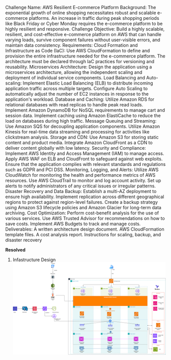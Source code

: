 Challenge Name: AWS Resilient E-commerce Platform
Background: The exponential growth of online shopping necessitates robust and scalable e-commerce platforms. An increase in traffic during peak shopping periods like Black Friday or Cyber Monday requires the e-commerce platform to be highly resilient and responsive.
Challenge Objective: Build a highly scalable, resilient, and cost-effective e-commerce platform on AWS that can handle varying loads, survive component failures without user-visible errors, and maintain data consistency.
Requirements:
Cloud Formation and Infrastructure as Code (IaC): Use AWS CloudFormation to define and provision the entire infrastructure needed for the e-commerce platform. The architecture must be declared through IaC practices for versioning and reusability.
Microservices Architecture: Design the application using a microservices architecture, allowing the independent scaling and deployment of individual service components.
Load Balancing and Auto-scaling:
Implement Elastic Load Balancing (ELB) to distribute incoming application traffic across multiple targets.
Configure Auto Scaling to automatically adjust the number of EC2 instances in response to the application's workload.
Database and Caching:
Utilize Amazon RDS for relational databases with read replicas to handle peak read loads.
Implement Amazon DynamoDB for NoSQL requirements to manage cart and session data.
Implement caching using Amazon ElastiCache to reduce the load on databases during high traffic.
Message Queuing and Streaming:
Use Amazon SQS for decoupling application components.
Utilize Amazon Kinesis for real-time data streaming and processing for activities like clickstream analysis.
Storage and CDN:
Use Amazon S3 for storing static content and product media.
Integrate Amazon CloudFront as a CDN to deliver content globally with low latency.
Security and Compliance:
Implement AWS Identity and Access Management (IAM) to manage access.
Apply AWS WAF on ELB and CloudFront to safeguard against web exploits.
Ensure that the application complies with relevant standards and regulations such as GDPR and PCI DSS.
Monitoring, Logging, and Alerts:
Utilize AWS CloudWatch for monitoring the health and performance metrics of AWS resources.
Use AWS CloudTrail to monitor and log account activity.
Set up alerts to notify administrators of any critical issues or irregular patterns.
Disaster Recovery and Data Backup:
Establish a multi-AZ deployment to ensure high availability.
Implement replication across different geographical regions to protect against region-level failures.
Create a backup strategy using Amazon S3 lifecycle policies and Amazon Glacier for long-term data archiving.
Cost Optimization:
Perform cost-benefit analysis for the use of various services.
Use AWS Trusted Advisor for recommendations on how to save costs.
Implement AWS Budgets to track and manage costs.
Deliverables:
A written architecture design document.
AWS CloudFormation template files.
A cost analysis report.
Instructions for scaling, backup, and disaster recovery

**Resolved**

1. Infastructure Design
![Infastructure Design](Infastructure-Design.png)
